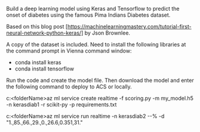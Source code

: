 
Build a deep learning model using Keras and Tensorflow to predict the onset of diabetes using the famous Pima Indians Diabetes dataset.

Based on this blog post [https://machinelearningmastery.com/tutorial-first-neural-network-python-keras/] by Json Brownlee.

A copy of the dataset is included. Need to install the following libraries at the command prompt in Vienna command window:

- conda install keras
- conda install tensorflow

Run the code and create the model file. Then download the model and enter the following command to deploy to ACS or locally.

c:\<folderName>az ml service create realtime -f scoring.py -m my_model.h5 -n kerasdiab1 -r scikit-py -p requirements.txt

c:\<folderName>az ml service run realtime -n kerasdiab2 --% -d "1.,85.,66.,29.,0.,26.6,0.351,31."


